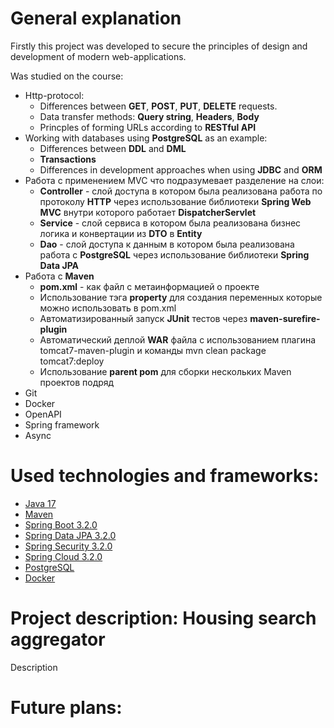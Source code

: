 # General explanation

Firstly this project was developed to secure the principles of design and development of modern web-applications.

Was studied on the course:

- Http-protocol:
    - Differences between **GET**, **POST**, **PUT**, **DELETE** requests.
    - Data transfer methods: **Query string**, **Headers**, **Body**
    - Princples of forming URLs according to **RESTful API**
- Working with databases using **PostgreSQL** as an example:
    - Differences between **DDL** and **DML**
    - **Transactions**
    - Differences in development approaches when using **JDBC** and **ORM**
- Работа с применением MVC что подразумевает разделение на слои:
    - **Controller** - слой доступа в котором была реализована работа по протоколу **HTTP** через использование библиотеки **Spring Web MVC** внутри которого работает **DispatcherServlet**
    - **Service** - слой сервиса в котором была реализована бизнес логика и конвертации из **DTO** в **Entity**
    - **Dao** - слой доступа к данным в котором была реализована работа с **PostgreSQL** через использование библиотеки **Spring Data JPA**
- Работа с **Maven**
    - **pom.xml** - как файл с метаинформацией о проекте
    - Использование тэга **property** для создания переменных которые можно использовать в pom.xml
    - Автоматизированный запуск **JUnit** тестов через **maven-surefire-plugin**
    - Автоматический деплой **WAR** файла с использованием плагина tomcat7-maven-plugin и команды mvn clean package tomcat7:deploy
    - Использование **parent pom** для сборки нескольких Maven проектов подряд
- Git
- Docker
- OpenAPI
- Spring framework
- Async

# Used technologies and frameworks:
- [Java 17](https://docs.oracle.com/en/java/javase/17/docs/api/)
- [Maven](https://maven.apache.org/)
- [Spring Boot 3.2.0](https://spring.io/projects/spring-boot)
- [Spring Data JPA 3.2.0](https://spring.io/projects/spring-data-jpa)
- [Spring Security 3.2.0](https://spring.io/projects/spring-security)
- [Spring Cloud 3.2.0](https://spring.io/projects/spring-cloud)
- [PostgreSQL](https://www.postgresql.org/)
- [Docker](https://www.docker.com/)

# Project description: Housing search aggregator

Description

# Future plans:
